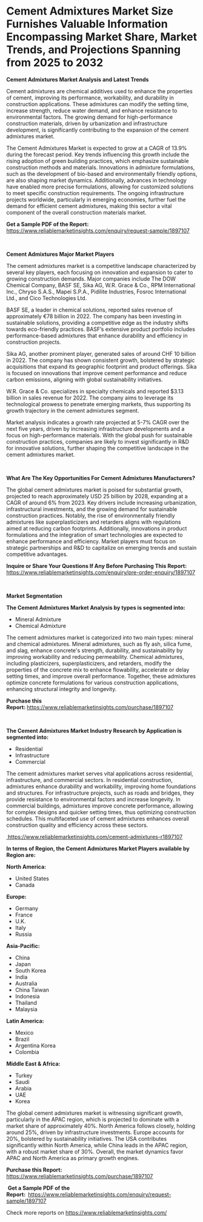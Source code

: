 <p><h1>Cement Admixtures Market Size Furnishes Valuable Information Encompassing Market Share, Market Trends, and Projections Spanning from 2025 to 2032</h1></p><p><strong>Cement Admixtures Market Analysis and Latest Trends</strong></p>
<p><p>Cement admixtures are chemical additives used to enhance the properties of cement, improving its performance, workability, and durability in construction applications. These admixtures can modify the setting time, increase strength, reduce water demand, and enhance resistance to environmental factors. The growing demand for high-performance construction materials, driven by urbanization and infrastructure development, is significantly contributing to the expansion of the cement admixtures market.</p><p>The Cement Admixtures Market is expected to grow at a CAGR of 13.9% during the forecast period. Key trends influencing this growth include the rising adoption of green building practices, which emphasize sustainable construction methods and materials. Innovations in admixture formulations, such as the development of bio-based and environmentally friendly options, are also shaping market dynamics. Additionally, advances in technology have enabled more precise formulations, allowing for customized solutions to meet specific construction requirements. The ongoing infrastructure projects worldwide, particularly in emerging economies, further fuel the demand for efficient cement admixtures, making this sector a vital component of the overall construction materials market.</p></p>
<p><strong>Get a Sample PDF of the Report:&nbsp;</strong> <a href="https://www.reliablemarketinsights.com/enquiry/request-sample/1897107?utm_campaign=2004&utm_medium=2&utm_source=Github&utm_content=ia&utm_term=30012025&utm_id=cement-admixtures">https://www.reliablemarketinsights.com/enquiry/request-sample/1897107</a></p>
<p>&nbsp;</p>
<p><strong>Cement Admixtures Major Market Players</strong></p>
<p><p>The cement admixtures market is a competitive landscape characterized by several key players, each focusing on innovation and expansion to cater to growing construction demands. Major companies include The DOW Chemical Company, BASF SE, Sika AG, W.R. Grace & Co., RPM International Inc., Chryso S.A.S., Mapei S.P.A., Pidilite Industries, Fosroc International Ltd., and Cico Technologies Ltd.</p><p>BASF SE, a leader in chemical solutions, reported sales revenue of approximately €78 billion in 2022. The company has been investing in sustainable solutions, providing a competitive edge as the industry shifts towards eco-friendly practices. BASF’s extensive product portfolio includes performance-based admixtures that enhance durability and efficiency in construction projects.</p><p>Sika AG, another prominent player, generated sales of around CHF 10 billion in 2022. The company has shown consistent growth, bolstered by strategic acquisitions that expand its geographic footprint and product offerings. Sika is focused on innovations that improve cement performance and reduce carbon emissions, aligning with global sustainability initiatives.</p><p>W.R. Grace & Co. specializes in specialty chemicals and reported $3.13 billion in sales revenue for 2022. The company aims to leverage its technological prowess to penetrate emerging markets, thus supporting its growth trajectory in the cement admixtures segment.</p><p>Market analysis indicates a growth rate projected at 5-7% CAGR over the next five years, driven by increasing infrastructure developments and a focus on high-performance materials. With the global push for sustainable construction practices, companies are likely to invest significantly in R&D for innovative solutions, further shaping the competitive landscape in the cement admixtures market.</p></p>
<p>&nbsp;</p>
<p><strong>What Are The Key Opportunities For Cement Admixtures Manufacturers?</strong></p>
<p><p>The global cement admixtures market is poised for substantial growth, projected to reach approximately USD 25 billion by 2028, expanding at a CAGR of around 6% from 2023. Key drivers include increasing urbanization, infrastructural investments, and the growing demand for sustainable construction practices. Notably, the rise of environmentally friendly admixtures like superplasticizers and retarders aligns with regulations aimed at reducing carbon footprints. Additionally, innovations in product formulations and the integration of smart technologies are expected to enhance performance and efficiency. Market players must focus on strategic partnerships and R&D to capitalize on emerging trends and sustain competitive advantages.</p></p>
<p><strong>Inquire or Share Your Questions If Any Before Purchasing This Report:</strong> <a href="https://www.reliablemarketinsights.com/enquiry/pre-order-enquiry/1897107?utm_campaign=2004&utm_medium=2&utm_source=Github&utm_content=ia&utm_term=30012025&utm_id=cement-admixtures">https://www.reliablemarketinsights.com/enquiry/pre-order-enquiry/1897107</a></p>
<p>&nbsp;</p>
<p><strong>Market Segmentation</strong></p>
<p><strong>The Cement Admixtures Market Analysis by types is segmented into:</strong></p>
<p><ul><li>Mineral Admixture</li><li>Chemical Admixture</li></ul></p>
<p><p>The cement admixtures market is categorized into two main types: mineral and chemical admixtures. Mineral admixtures, such as fly ash, silica fume, and slag, enhance concrete's strength, durability, and sustainability by improving workability and reducing permeability. Chemical admixtures, including plasticizers, superplasticizers, and retarders, modify the properties of the concrete mix to enhance flowability, accelerate or delay setting times, and improve overall performance. Together, these admixtures optimize concrete formulations for various construction applications, enhancing structural integrity and longevity.</p></p>
<p><strong>Purchase this Report:&nbsp;</strong><a href="https://www.reliablemarketinsights.com/purchase/1897107?utm_campaign=2004&utm_medium=2&utm_source=Github&utm_content=ia&utm_term=30012025&utm_id=cement-admixtures">https://www.reliablemarketinsights.com/purchase/1897107</a></p>
<p>&nbsp;</p>
<p><strong>The Cement Admixtures Market Industry Research by Application is segmented into:</strong></p>
<p><ul><li>Residential</li><li>Infrastructure</li><li>Commercial</li></ul></p>
<p><p>The cement admixtures market serves vital applications across residential, infrastructure, and commercial sectors. In residential construction, admixtures enhance durability and workability, improving home foundations and structures. For infrastructure projects, such as roads and bridges, they provide resistance to environmental factors and increase longevity. In commercial buildings, admixtures improve concrete performance, allowing for complex designs and quicker setting times, thus optimizing construction schedules. This multifaceted use of cement admixtures enhances overall construction quality and efficiency across these sectors.</p></p>
<p><a href="https://www.reliablemarketinsights.com/cement-admixtures-r1897107?utm_campaign=2004&utm_medium=2&utm_source=Github&utm_content=ia&utm_term=30012025&utm_id=cement-admixtures">&nbsp;https://www.reliablemarketinsights.com/cement-admixtures-r1897107</a></p>
<p><strong>In terms of Region, the Cement Admixtures Market Players available by Region are:</strong></p>
<p>
    <p> <strong> North America: </strong>
        <ul>
            <li>United States</li>
            <li>Canada</li>
        </ul>
        </p> 
    <p> <strong> Europe: </strong>
        <ul>
            <li>Germany</li>
            <li>France</li>
            <li>U.K.</li>
            <li>Italy</li>
            <li>Russia</li>
        </ul>
        </p> 
    <p> <strong> Asia-Pacific: </strong>
        <ul>
            <li>China</li>
            <li>Japan</li>
            <li>South Korea</li>
            <li>India</li>
            <li>Australia</li>
            <li>China Taiwan</li>
            <li>Indonesia</li>
            <li>Thailand</li>
            <li>Malaysia</li>
        </ul>
        </p> 
    <p> <strong> Latin America: </strong>
        <ul>
            <li>Mexico</li>
            <li>Brazil</li>
            <li>Argentina Korea</li>
            <li>Colombia</li>
        </ul>
        </p> 
    <p> <strong> Middle East & Africa: </strong>
        <ul>
            <li>Turkey</li>
            <li>Saudi</li>
            <li>Arabia</li>
            <li>UAE</li>
            <li>Korea</li>
        </ul>
    </p>
    </p>
<p><p>The global cement admixtures market is witnessing significant growth, particularly in the APAC region, which is projected to dominate with a market share of approximately 40%. North America follows closely, holding around 25%, driven by infrastructure investments. Europe accounts for 20%, bolstered by sustainability initiatives. The USA contributes significantly within North America, while China leads in the APAC region, with a robust market share of 30%. Overall, the market dynamics favor APAC and North America as primary growth engines.</p></p>
<p><strong>Purchase this Report: </strong><a href="https://www.reliablemarketinsights.com/purchase/1897107?utm_campaign=2004&utm_medium=2&utm_source=Github&utm_content=ia&utm_term=30012025&utm_id=cement-admixtures">https://www.reliablemarketinsights.com/purchase/1897107</a></p>
<p>&nbsp;<strong>Get a Sample PDF of the Report:&nbsp;&nbsp;</strong><a href="https://www.reliablemarketinsights.com/enquiry/request-sample/1897107?utm_campaign=2004&utm_medium=2&utm_source=Github&utm_content=ia&utm_term=30012025&utm_id=cement-admixtures">https://www.reliablemarketinsights.com/enquiry/request-sample/1897107</a></p>
<p><strong></strong></p>
<p>Check more reports on <a href="https://www.reliablemarketinsights.com/?utm_campaign=2004&utm_medium=2&utm_source=Github&utm_content=ia&utm_term=30012025&utm_id=cement-admixtures">https://www.reliablemarketinsights.com/</a></p>